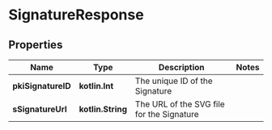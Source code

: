 
# SignatureResponse

## Properties
Name | Type | Description | Notes
------------ | ------------- | ------------- | -------------
**pkiSignatureID** | **kotlin.Int** | The unique ID of the Signature | 
**sSignatureUrl** | **kotlin.String** | The URL of the SVG file for the Signature | 



